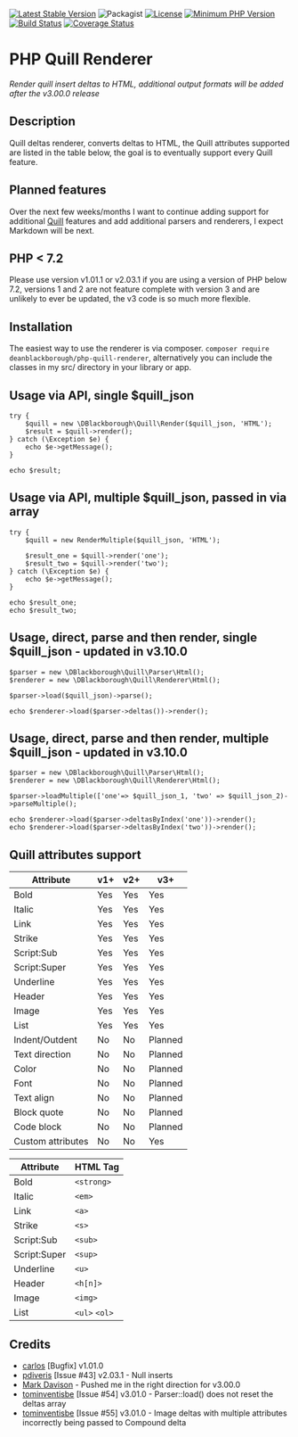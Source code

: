 [![Latest Stable Version](https://img.shields.io/packagist/v/deanblackborough/php-quill-renderer.svg?style=flat-square)](https://packagist.org/packages/deanblackborough/php-quill-renderer)
![Packagist](https://img.shields.io/packagist/dt/deanblackborough/php-quill-renderer.svg)
[![License](https://img.shields.io/badge/license-MIT-blue.svg)](https://github.com/deanblackborough/php-quill-renderer/blob/master/LICENSE)
[![Minimum PHP Version](https://img.shields.io/badge/php->=7.2-8892BF.svg)](https://php.net/)
[![Build Status](https://travis-ci.org/deanblackborough/php-quill-renderer.svg?branch=master)](https://travis-ci.org/deanblackborough/php-quill-renderer)
[![Coverage Status](https://coveralls.io/repos/github/deanblackborough/php-quill-renderer/badge.svg?branch=master)](https://coveralls.io/github/deanblackborough/php-quill-renderer?branch=master)

# PHP Quill Renderer

*Render quill insert deltas to HTML, additional output formats will be added after the v3.00.0 release*

## Description

Quill deltas renderer, converts deltas to HTML, the Quill attributes supported are listed in the table below, 
the goal is to eventually support every Quill feature.

## Planned features

Over the next few weeks/months I want to continue adding support for additional [Quill](https://github.com/quilljs/quill) 
features and add additional parsers and renderers, I expect Markdown will be next. 

## PHP < 7.2

Please use version v1.01.1 or v2.03.1 if you are using a version of PHP below 7.2, versions 1 and 2 are not feature 
complete with version 3 and are unlikely to ever be updated, the v3 code is so much more flexible.

## Installation
 
The easiest way to use the renderer is via composer. ```composer require deanblackborough/php-quill-renderer```, 
alternatively you can include the classes in my src/ directory in your library or app.
 
## Usage via API, single $quill_json
```
try {
    $quill = new \DBlackborough\Quill\Render($quill_json, 'HTML');
    $result = $quill->render();
} catch (\Exception $e) {
    echo $e->getMessage();
}

echo $result;
```

## Usage via API, multiple $quill_json, passed in via array

```
try {
    $quill = new RenderMultiple($quill_json, 'HTML');
    
    $result_one = $quill->render('one');
    $result_two = $quill->render('two');
} catch (\Exception $e) {
    echo $e->getMessage();
}

echo $result_one;
echo $result_two;
```

## Usage, direct, parse and then render, single $quill_json - updated in v3.10.0

```
$parser = new \DBlackborough\Quill\Parser\Html();
$renderer = new \DBlackborough\Quill\Renderer\Html();

$parser->load($quill_json)->parse();

echo $renderer->load($parser->deltas())->render();
```

## Usage, direct, parse and then render, multiple $quill_json - updated in v3.10.0

```
$parser = new \DBlackborough\Quill\Parser\Html();
$renderer = new \DBlackborough\Quill\Renderer\Html();

$parser->loadMultiple(['one'=> $quill_json_1, 'two' => $quill_json_2)->parseMultiple();

echo $renderer->load($parser->deltasByIndex('one'))->render();
echo $renderer->load($parser->deltasByIndex('two'))->render();
```

## Quill attributes support

Attribute | v1+ | v2+ | v3+
--- | --- | --- | ---
Bold | Yes | Yes | Yes
Italic | Yes | Yes | Yes
Link | Yes | Yes | Yes
Strike | Yes | Yes | Yes
Script:Sub | Yes | Yes | Yes
Script:Super | Yes | Yes | Yes
Underline | Yes | Yes | Yes
Header | Yes | Yes | Yes
Image | Yes | Yes | Yes
List | Yes | Yes | Yes
Indent/Outdent | No| No | Planned
Text direction | No | No | Planned
Color | No | No | Planned
Font | No | No | Planned
Text align | No | No | Planned
Block quote | No | No | Planned
Code block | No | No | Planned
Custom attributes | No | No | Yes

Attribute | HTML Tag
--- | --- 
Bold | `<strong>`
Italic | `<em>`
Link | `<a>`
Strike | `<s>`
Script:Sub | `<sub>`
Script:Super | `<sup>`
Underline | `<u>`
Header | `<h[n]>`
Image | `<img>`
List | `<ul>` `<ol>`

## Credits

* [carlos](https://github.com/sald19) [Bugfix] v1.01.0
* [pdiveris](https://github.com/pdiveris) [Issue #43] v2.03.1 - Null inserts
* [Mark Davison](https://github.com/markdavison) - Pushed me in the right direction for v3.00.0
* [tominventisbe](https://github.com/tominventisbe) [Issue #54] v3.01.0 - Parser::load() does not reset the deltas array
* [tominventisbe](https://github.com/tominventisbe) [Issue #55] v3.01.0 - Image deltas with multiple attributes incorrectly being passed to Compound delta
